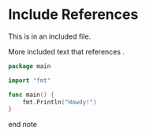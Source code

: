 # Include References

This <ref id="ref1"></ref> is in an included file.

<go doc="-short context.Canceled" figure-id="ref1"></go>

More included text that references <ref id="ref1"></ref>.

```go
package main

import "fmt"

func main() {
    fmt.Println("Howdy!")
}
```

end note

